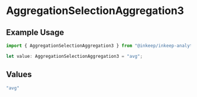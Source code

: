 # AggregationSelectionAggregation3

## Example Usage

```typescript
import { AggregationSelectionAggregation3 } from "@inkeep/inkeep-analytics/models/components";

let value: AggregationSelectionAggregation3 = "avg";
```

## Values

```typescript
"avg"
```